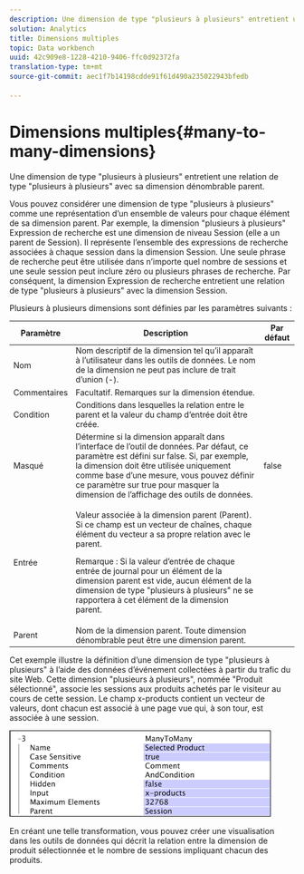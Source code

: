 ```yaml
---
description: Une dimension de type "plusieurs à plusieurs" entretient une relation de type "plusieurs à plusieurs" avec sa dimension dénombrable parent.
solution: Analytics
title: Dimensions multiples
topic: Data workbench
uuid: 42c909e8-1228-4210-9406-ffc0d92372fa
translation-type: tm+mt
source-git-commit: aec1f7b14198cdde91f61d490a235022943bfedb

---
```



# Dimensions multiples{#many-to-many-dimensions}

Une dimension de type &quot;plusieurs à plusieurs&quot; entretient une relation de type &quot;plusieurs à plusieurs&quot; avec sa dimension dénombrable parent.

Vous pouvez considérer une dimension de type &quot;plusieurs à plusieurs&quot; comme une représentation d’un ensemble de valeurs pour chaque élément de sa dimension parent. Par exemple, la dimension &quot;plusieurs à plusieurs&quot; Expression de recherche est une dimension de niveau Session (elle a un parent de Session). Il représente l’ensemble des expressions de recherche associées à chaque session dans la dimension Session. Une seule phrase de recherche peut être utilisée dans n’importe quel nombre de sessions et une seule session peut inclure zéro ou plusieurs phrases de recherche. Par conséquent, la dimension Expression de recherche entretient une relation de type &quot;plusieurs à plusieurs&quot; avec la dimension Session.

Plusieurs à plusieurs dimensions sont définies par les paramètres suivants :

<table id="table_A6D495008DFF4DD28A3ECD718D775E54"> 
 <thead> 
  <tr> 
   <th colname="col1" class="entry"> Paramètre </th> 
   <th colname="col2" class="entry"> Description </th> 
   <th colname="col3" class="entry"> Par défaut </th> 
  </tr> 
 </thead>
 <tbody> 
  <tr> 
   <td colname="col1"> Nom </td> 
   <td colname="col2"> Nom descriptif de la dimension tel qu’il apparaît à l’utilisateur dans les outils de données. Le nom de la dimension ne peut pas inclure de trait d’union (-). </td> 
   <td colname="col3"> </td> 
  </tr> 
  <tr> 
   <td colname="col1"> Commentaires </td> 
   <td colname="col2"> Facultatif. Remarques sur la dimension étendue. </td> 
   <td colname="col3"> </td> 
  </tr> 
  <tr> 
   <td colname="col1"> Condition </td> 
   <td colname="col2"> Conditions dans lesquelles la relation entre le parent et la valeur du champ d’entrée doit être créée. </td> 
   <td colname="col3"> </td> 
  </tr> 
  <tr> 
   <td colname="col1"> Masqué </td> 
   <td colname="col2"> Détermine si la dimension apparaît dans l’interface de l’outil de données. Par défaut, ce paramètre est défini sur false. Si, par exemple, la dimension doit être utilisée uniquement comme base d’une mesure, vous pouvez définir ce paramètre sur true pour masquer la dimension de l’affichage des outils de données. </td> 
   <td colname="col3"> false </td> 
  </tr> 
  <tr> 
   <td colname="col1"> Entrée </td> 
   <td colname="col2"> <p>Valeur associée à la dimension parent (Parent). Si ce champ est un vecteur de chaînes, chaque élément du vecteur a sa propre relation avec le parent. </p> <p> <p>Remarque :  Si la valeur d’entrée de chaque entrée de journal pour un élément de la dimension parent est vide, aucun élément de la dimension de type "plusieurs à plusieurs" ne se rapportera à cet élément de la dimension parent. </p> </p> </td> 
   <td colname="col3"> </td> 
  </tr> 
  <tr> 
   <td colname="col1"> Parent </td> 
   <td colname="col2"> Nom de la dimension parent. Toute dimension dénombrable peut être une dimension parent. </td> 
   <td colname="col3"> </td> 
  </tr> 
 </tbody> 
</table>

Cet exemple illustre la définition d’une dimension de type &quot;plusieurs à plusieurs&quot; à l’aide des données d’événement collectées à partir du trafic du site Web. Cette dimension &quot;plusieurs à plusieurs&quot;, nommée &quot;Produit sélectionné&quot;, associe les sessions aux produits achetés par le visiteur au cours de cette session. Le champ x-products contient un vecteur de valeurs, dont chacun est associé à une page vue qui, à son tour, est associée à une session.

![](assets/cfg_Transformation_Dim_ManytoMany.png)

En créant une telle transformation, vous pouvez créer une visualisation dans les outils de données qui décrit la relation entre la dimension de produit sélectionnée et le nombre de sessions impliquant chacun des produits.
